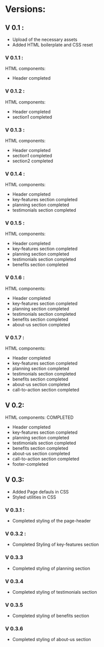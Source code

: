 # Versions: 

## V 0.1 : 

- Upload of the necessary assets  
- Added HTML boilerplate and CSS reset

### V 0.1.1 : 

HTML components:  
  
- Header completed

### V 0.1.2 : 

HTML components: 

- Header completed
- section1 completed

### V 0.1.3 : 

HTML components: 

- Header completed
- section1 completed
- section2 completed

### V 0.1.4 : 

HTML components: 

- Header completed
- key-features section completed
- planning section completed
- testimonials section completed

### V 0.1.5 : 

HTML components: 

- Header completed
- key-features section completed
- planning section completed
- testimonials section completed
- benefits section completed

### V 0.1.6 : 

HTML components: 

- Header completed
- key-features section completed
- planning section completed
- testimonials section completed
- benefits section completed
- about-us section completed

### V 0.1.7 : 

HTML components: 

- Header completed
- key-features section completed
- planning section completed
- testimonials section completed
- benefits section completed
- about-us section completed
- call-to-action section completed

## V 0.2: 

HTML components: COMPLETED 

- Header completed
- key-features section completed
- planning section completed
- testimonials section completed
- benefits section completed
- about-us section completed
- call-to-action section completed
- footer-completed

## V 0.3: 

- Added Page defauls in CSS 
- Styled utilities in CSS

### V 0.3.1 :

- Completed styling of the page-header

### V 0.3.2 : 

- Completed Styling of key-features section

### V 0.3.3

- Completed styling of planning section

### V 0.3.4

- Completed styling of testimonials section

### V 0.3.5

- Completed styling of benefits section

### V 0.3.6

- Completed styling of about-us section